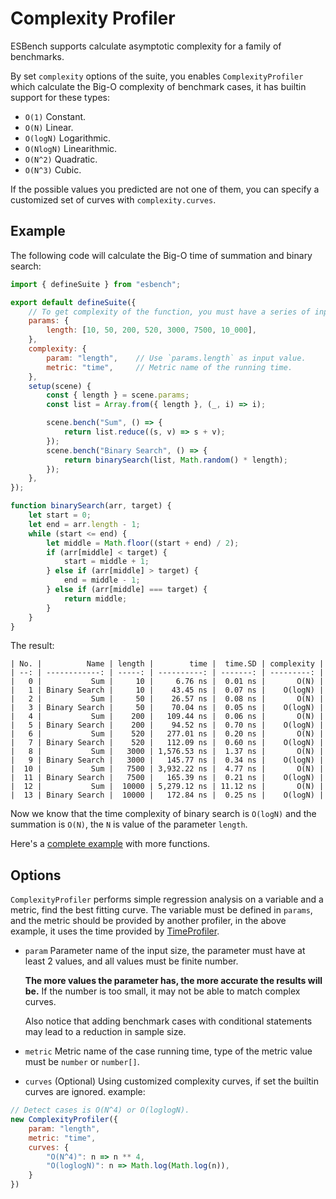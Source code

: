 # Complexity Profiler

ESBench supports calculate asymptotic complexity for a family of benchmarks. 

By set `complexity` options of the suite, you enables `ComplexityProfiler` which calculate the Big-O complexity of benchmark cases, it has builtin support for these types:

- `O(1)` Constant.
- `O(N)` Linear.
- `O(logN)` Logarithmic.
- `O(NlogN)` Linearithmic.
- `O(N^2)` Quadratic.
- `O(N^3)` Cubic.

If the possible values you predicted are not one of them, you can specify a customized set of curves with `complexity.curves`.

## Example

The following code will calculate the Big-O time of summation and binary search:

```javascript
import { defineSuite } from "esbench";

export default defineSuite({
    // To get complexity of the function, you must have a series of input.
	params: {
		length: [10, 50, 200, 520, 3000, 7500, 10_000],
	},
	complexity: {
		param: "length",    // Use `params.length` as input value.
		metric: "time",     // Metric name of the running time.
	},
	setup(scene) {
		const { length } = scene.params;
		const list = Array.from({ length }, (_, i) => i);

		scene.bench("Sum", () => {
			return list.reduce((s, v) => s + v);
		});
		scene.bench("Binary Search", () => {
			return binarySearch(list, Math.random() * length);
		});
	},
});

function binarySearch(arr, target) {
	let start = 0;
	let end = arr.length - 1;
	while (start <= end) {
		let middle = Math.floor((start + end) / 2);
		if (arr[middle] < target) {
			start = middle + 1;
		} else if (arr[middle] > target) {
			end = middle - 1;
		} else if (arr[middle] === target) {
			return middle;
		}
	}
}
```

The result:

```
| No. |          Name | length |        time |  time.SD | complexity |
| --: | ------------: | -----: | ----------: | -------: | ---------: |
|   0 |           Sum |     10 |     6.76 ns |  0.01 ns |       O(N) |
|   1 | Binary Search |     10 |    43.45 ns |  0.07 ns |    O(logN) |
|   2 |           Sum |     50 |    26.57 ns |  0.08 ns |       O(N) |
|   3 | Binary Search |     50 |    70.04 ns |  0.05 ns |    O(logN) |
|   4 |           Sum |    200 |   109.44 ns |  0.06 ns |       O(N) |
|   5 | Binary Search |    200 |    94.52 ns |  0.70 ns |    O(logN) |
|   6 |           Sum |    520 |   277.01 ns |  0.20 ns |       O(N) |
|   7 | Binary Search |    520 |   112.09 ns |  0.60 ns |    O(logN) |
|   8 |           Sum |   3000 | 1,576.53 ns |  1.37 ns |       O(N) |
|   9 | Binary Search |   3000 |   145.77 ns |  0.34 ns |    O(logN) |
|  10 |           Sum |   7500 | 3,932.22 ns |  4.77 ns |       O(N) |
|  11 | Binary Search |   7500 |   165.39 ns |  0.21 ns |    O(logN) |
|  12 |           Sum |  10000 | 5,279.12 ns | 11.12 ns |       O(N) |
|  13 | Binary Search |  10000 |   172.84 ns |  0.25 ns |    O(logN) |
```

Now we know that the time complexity of binary search is `O(logN)` and the summation is `O(N)`, the `N` is value of the parameter `length`.

Here's a [complete example](/playground?demo=es/complexity.js) with more functions.

## Options

`ComplexityProfiler` performs simple regression analysis on a variable and a metric, find the best fitting curve. The variable must be defined in `params`, and the metric should be provided by another profiler, in the above example, it uses the time provided by [TimeProfiler](./time-profiler).

- `param` Parameter name of the input size, the parameter must have at least 2 values, and all values must be finite number.

  **The more values the parameter has, the more accurate the results will be.** If the number is too small, it may not be able to match complex curves.
  
  Also notice that adding benchmark cases with conditional statements may lead to a reduction in sample size.

- `metric` Metric name of the case running time, type of the metric value must be `number` or `number[]`.

- `curves` (Optional) Using customized complexity curves, if set the builtin curves are ignored. example:

```javascript
// Detect cases is O(N^4) or O(loglogN).
new ComplexityProfiler({
    param: "length",
    metric: "time",
    curves: {
        "O(N^4)": n => n ** 4,
        "O(loglogN)": n => Math.log(Math.log(n)),
    }
})
```

